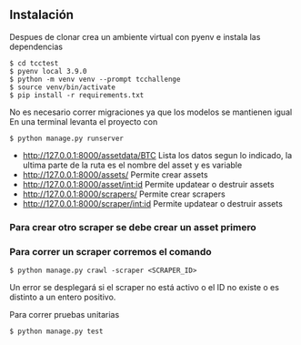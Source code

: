 ## Instalación

Despues de clonar crea un ambiente virtual con pyenv e instala las dependencias

```shell
$ cd tcctest
$ pyenv local 3.9.0
$ python -m venv venv --prompt tcchallenge
$ source venv/bin/activate
$ pip install -r requirements.txt
```

No es necesario correr migraciones ya que los modelos se mantienen igual
En una terminal levanta el proyecto con

```shell
$ python manage.py runserver
```

- http://127.0.0.1:8000/assetdata/BTC Lista los datos segun lo indicado, la ultima parte de la ruta es el nombre del asset y es variable
- http://127.0.0.1:8000/assets/ Permite crear assets
- http://127.0.0.1:8000/asset/<int:id> Permite updatear o destruir assets
- http://127.0.0.1:8000/scrapers/ Permite crear scrapers
- http://127.0.0.1:8000/scraper/<int:id> Permite updatear o destruir assets

### Para crear otro scraper se debe crear un asset primero

### Para correr un scraper corremos el comando

```shell
$ python manage.py crawl -scraper <SCRAPER_ID>
```

Un error se desplegará si el scraper no está activo o el ID no existe o es distinto a un entero positivo.


Para correr pruebas unitarias

```shell
$ python manage.py test
```